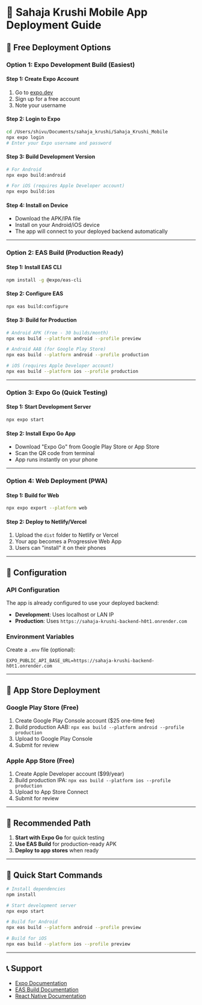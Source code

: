 # 🚀 Sahaja Krushi Mobile App Deployment Guide

## 📱 Free Deployment Options

### **Option 1: Expo Development Build (Easiest)**

#### **Step 1: Create Expo Account**
1. Go to [expo.dev](https://expo.dev)
2. Sign up for a free account
3. Note your username

#### **Step 2: Login to Expo**
```bash
cd /Users/shivu/Documents/sahaja_krushi/Sahaja_Krushi_Mobile
npx expo login
# Enter your Expo username and password
```

#### **Step 3: Build Development Version**
```bash
# For Android
npx expo build:android

# For iOS (requires Apple Developer account)
npx expo build:ios
```

#### **Step 4: Install on Device**
- Download the APK/IPA file
- Install on your Android/iOS device
- The app will connect to your deployed backend automatically

---

### **Option 2: EAS Build (Production Ready)**

#### **Step 1: Install EAS CLI**
```bash
npm install -g @expo/eas-cli
```

#### **Step 2: Configure EAS**
```bash
npx eas build:configure
```

#### **Step 3: Build for Production**
```bash
# Android APK (Free - 30 builds/month)
npx eas build --platform android --profile preview

# Android AAB (for Google Play Store)
npx eas build --platform android --profile production

# iOS (requires Apple Developer account)
npx eas build --platform ios --profile production
```

---

### **Option 3: Expo Go (Quick Testing)**

#### **Step 1: Start Development Server**
```bash
npx expo start
```

#### **Step 2: Install Expo Go App**
- Download "Expo Go" from Google Play Store or App Store
- Scan the QR code from terminal
- App runs instantly on your phone

---

### **Option 4: Web Deployment (PWA)**

#### **Step 1: Build for Web**
```bash
npx expo export --platform web
```

#### **Step 2: Deploy to Netlify/Vercel**
1. Upload the `dist` folder to Netlify or Vercel
2. Your app becomes a Progressive Web App
3. Users can "install" it on their phones

---

## 🔧 Configuration

### **API Configuration**
The app is already configured to use your deployed backend:
- **Development**: Uses localhost or LAN IP
- **Production**: Uses `https://sahaja-krushi-backend-h0t1.onrender.com`

### **Environment Variables**
Create a `.env` file (optional):
```env
EXPO_PUBLIC_API_BASE_URL=https://sahaja-krushi-backend-h0t1.onrender.com
```

---

## 📱 App Store Deployment

### **Google Play Store (Free)**
1. Create Google Play Console account ($25 one-time fee)
2. Build production AAB: `npx eas build --platform android --profile production`
3. Upload to Google Play Console
4. Submit for review

### **Apple App Store (Free)**
1. Create Apple Developer account ($99/year)
2. Build production IPA: `npx eas build --platform ios --profile production`
3. Upload to App Store Connect
4. Submit for review

---

## 🎯 Recommended Path

1. **Start with Expo Go** for quick testing
2. **Use EAS Build** for production-ready APK
3. **Deploy to app stores** when ready

---

## 🚀 Quick Start Commands

```bash
# Install dependencies
npm install

# Start development server
npx expo start

# Build for Android
npx eas build --platform android --profile preview

# Build for iOS
npx eas build --platform ios --profile preview
```

---

## 📞 Support

- [Expo Documentation](https://docs.expo.dev/)
- [EAS Build Documentation](https://docs.expo.dev/build/introduction/)
- [React Native Documentation](https://reactnative.dev/)
